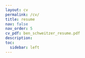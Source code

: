 ```yaml
---
layout: cv
permalink: /cv/
title: resume
nav: false
nav_order: 5
cv_pdf: ben_schweitzer_resume.pdf
description: 
toc:
  sidebar: left
---
```

